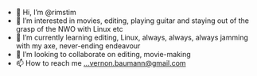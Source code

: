- 👋 Hi, I’m @rimstim
- 👀 I’m interested in movies, editing, playing guitar and staying out of the grasp of the NWO with Linux etc
- 🌱 I’m currently learning editing, Linux, always, always, always jamming with my axe, never-ending endeavour
- 💞️ I’m looking to collaborate on editing, movie-making
- 📫 How to reach me ...vernon.baumann@gmail.com

<!---
rimstim/rimstim is a ✨ special ✨ repository because its `README.md` (this file) appears on your GitHub profile.
You can click the Preview link to take a look at your changes.
--->
